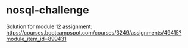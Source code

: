 # nosql-challenge

Solution for module 12 assignment: https://courses.bootcampspot.com/courses/3249/assignments/49415?module_item_id=899431